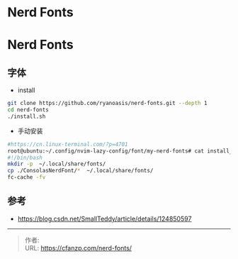 # Nerd Fonts


<!--more-->
# Nerd Fonts
## 字体
- install
```bash
git clone https://github.com/ryanoasis/nerd-fonts.git --depth 1
cd nerd-fonts
./install.sh
```

- 手动安装
```bash
#https://cn.linux-terminal.com/?p=4701
root@ubuntu:~/.config/nvim-lazy-config/font/my-nerd-fonts# cat install_font.sh 
#!/bin/bash
mkdir -p  ~/.local/share/fonts/
cp ./ConsolasNerdFont/*  ~/.local/share/fonts/
fc-cache -fv
```


## 参考
- https://blog.csdn.net/SmallTeddy/article/details/124850597


---

> 作者:   
> URL: https://cfanzp.com/nerd-fonts/  

